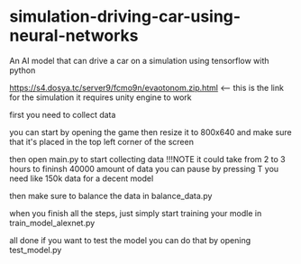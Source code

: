# simulation-driving-car-using-neural-networks
An AI model that can drive a car on a simulation using tensorflow with python 

https://s4.dosya.tc/server9/fcmo9n/evaotonom.zip.html <-- this is the link for the simulation it requires unity engine to work 

first you need to collect data 

you can start by opening the game then resize it to 800x640 and make sure that it's placed in the top left corner of the screen 

then open main.py to start collecting data !!!NOTE it could take from 2 to 3 hours to fininsh 40000 amount of data you can pause by pressing T
you need like 150k data for a decent model 

then make sure to balance the data in balance_data.py 

when you finish all the steps, just simply start training your modle in train_model_alexnet.py

all done 
if you want to test the model you can do that by opening test_model.py
